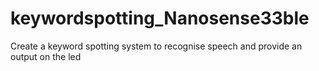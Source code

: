 # keywordspotting_Nanosense33ble
Create a keyword spotting system to recognise speech and provide an output on the led
